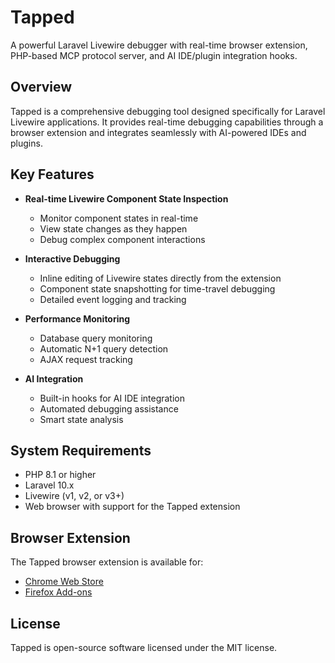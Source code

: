 # Tapped

A powerful Laravel Livewire debugger with real-time browser extension, PHP-based MCP protocol server, and AI IDE/plugin integration hooks.

## Overview

Tapped is a comprehensive debugging tool designed specifically for Laravel Livewire applications. It provides real-time debugging capabilities through a browser extension and integrates seamlessly with AI-powered IDEs and plugins.

## Key Features

- **Real-time Livewire Component State Inspection**
  - Monitor component states in real-time
  - View state changes as they happen
  - Debug complex component interactions

- **Interactive Debugging**
  - Inline editing of Livewire states directly from the extension
  - Component state snapshotting for time-travel debugging
  - Detailed event logging and tracking

- **Performance Monitoring**
  - Database query monitoring
  - Automatic N+1 query detection
  - AJAX request tracking

- **AI Integration**
  - Built-in hooks for AI IDE integration
  - Automated debugging assistance
  - Smart state analysis

## System Requirements

- PHP 8.1 or higher
- Laravel 10.x
- Livewire (v1, v2, or v3+)
- Web browser with support for the Tapped extension

## Browser Extension

The Tapped browser extension is available for:

- [Chrome Web Store](https://chrome.google.com/webstore/detail/tapped)
- [Firefox Add-ons](https://addons.mozilla.org/en-US/firefox/addon/tapped)

## License

Tapped is open-source software licensed under the MIT license.
